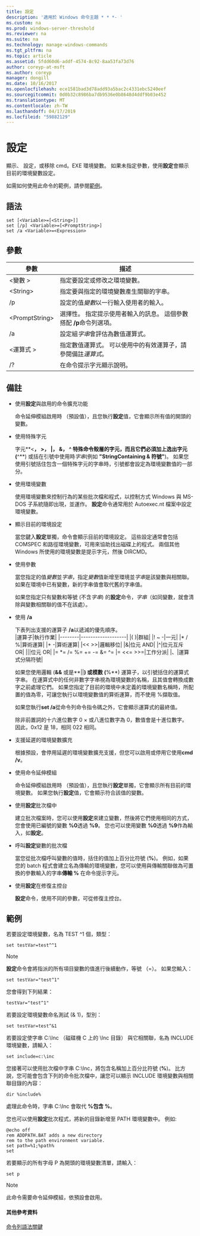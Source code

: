```yaml
---
title: 設定
description: '適用於 Windows 命令主題 * * *- '
ms.custom: na
ms.prod: windows-server-threshold
ms.reviewer: na
ms.suite: na
ms.technology: manage-windows-commands
ms.tgt_pltfrm: na
ms.topic: article
ms.assetid: 5fdd60d6-addf-4574-8c92-8aa53fa73d76
author: coreyp-at-msft
ms.author: coreyp
manager: dongill
ms.date: 10/16/2017
ms.openlocfilehash: ece1581bad3d78add93a5bac2c4331ebc5240eef
ms.sourcegitcommit: 0d0b32c8986ba7db9536e0b8648d4ddf9b03e452
ms.translationtype: MT
ms.contentlocale: zh-TW
ms.lasthandoff: 04/17/2019
ms.locfileid: "59882129"
---
```

# <a name="set"></a>設定



顯示、 設定，或移除 cmd。EXE 環境變數。 如果未指定參數，使用**設定**會顯示目前的環境變數設定。

如需如何使用此命令的範例，請參閱[範例](#BKMK_examples)。

## <a name="syntax"></a>語法

```
set [<Variable>=[<String>]]
set [/p] <Variable>=[<PromptString>]
set /a <Variable>=<Expression>
```

## <a name="parameters"></a>參數

|參數|描述|
|---------|-----------|
|\<變數 >|指定要設定或修改之環境變數。|
|\<String>|指定要與指定的環境變數產生關聯的字串。|
|/p|設定的值*變數*以一行輸入使用者的輸入。|
|\<PromptString>|選擇性。 指定提示使用者輸入的訊息。 這個參數搭配 **/p**命令列選項。|
|/a|設定組*字串*會評估為數值運算式。|
|\<運算式 >|指定數值運算式。 可以使用中的有效運算子，請參閱備註*運算式*。|
|/?|在命令提示字元顯示說明。|

## <a name="remarks"></a>備註

-   使用**設定**與啟用的命令擴充功能

    命令延伸模組啟用時 （預設值），且您執行**設定**值，它會顯示所有值的開頭的變數。
-   使用特殊字元

    字元**<**， **>**， **|**， **&**， **^** 特殊命令殼層的字元，而且它們必須加上逸出字元 (**^**) 或括在引號中使用時*字串*(例如 **"StringContaining & 符號"**)。 如果您使用引號括住包含一個特殊字元的字串時，引號都會設定為環境變數值的一部分。
-   使用環境變數

    使用環境變數來控制行為的某些批次檔和程式，以控制方式 Windows 與 MS-DOS 子系統隨即出現，並運作。 **設定**命令通常用於 Autoexec.nt 檔案中設定環境變數。
-   顯示目前的環境設定

    當您鍵入**設定**單獨，命令會顯示目前的環境設定。 這些設定通常會包括 COMSPEC 和路徑環境變數，可用來協助找出磁碟上的程式。 兩個其他 Windows 所使用的環境變數是提示字元，然後 DIRCMD。
-   使用參數

    當您指定的值*變數*並*字串*，指定*變數*值新增至環境並*字串*是該變數與相關聯。 如果在環境中已有變數，新的字串值會取代舊的字串值。

    如果您指定只有變數和等號 (不含*字串*) 的**設定**命令，*字串*（如同變數，就會清除與變數相關聯的值不在該處）。
-   使用  **/a**

    下表列出支援的運算子 **/a**以遞減的優先順序。  
    |運算子|執行作業|
    |--------|-------------------|
    |( )|群組|
    |! ~ -|一元|
    |* / %|算術運算|
    |+ -|算術運算|
    |<< >>|邏輯移位|
    |&|位元 AND|
    |^|位元互斥 OR|
    |||位元 OR|
    |= *= /= %= += -= &= ^= |= <<= >>=|工作分派|
    |、|運算式分隔符號|

    如果您使用邏輯 (**&&** 或是**||**) 或模數 (**%**) 運算子，以引號括住的運算式字串。 在運算式中的任何非數字字串視為環境變數的名稱，且其值會轉換成數字之前處理它們。 如果您指定了目前的環境中未定義的環境變數名稱時，所配置的值為零，可讓您執行以環境變數值的算術運算，而不使用 %擷取值。

    如果您執行**set /a**從命令列命令指令碼之外，它會顯示運算式的最終值。

    除非前置詞的十六進位數字 0 × 或八進位數字為 0，數值會是十進位數字。 因此，0x12 是 18，相同 022 相同。
-   支援延遲的環境變數擴充

    根據預設，會停用延遲的環境變數擴充支援，但您可以啟用或停用它使用**cmd /v**。
-   使用命令延伸模組

    命令延伸模組啟用時 （預設值），且您執行**設定**單獨，它會顯示所有目前的環境變數。 如果您執行**設定**值，它會顯示符合該值的變數。
-   使用**設定**批次檔中

    建立批次檔案時，您可以使用**設定**來建立變數，然後將它們使用相同的方式，您會使用已編號的變數 **%0**透過 **%9**。 您也可以使用變數 **%0**透過 **%9**作為輸入，如**設定**。
-   呼叫**設定**變數的批次檔

    當您從批次檔呼叫變數的值時，括住的值加上百分比符號 (**%**)。 例如，如果您的 batch 程式會建立名為傳輸的環境變數，您可以使用與傳輸關聯做為可置換的參數輸入的字串**傳輸 %** 在命令提示字元。
-   使用**設定**在修復主控台

    **設定**命令，使用不同的參數，可從修復主控台。

## <a name="BKMK_examples"></a>範例

若要設定環境變數，名為 TEST ^1 個，類型：
```
set testVar=test^^1
```

> [!NOTE]
> **設定**命令會將指派的所有項目變數的值進行後續動作，等號 （=）。 如果您輸入：
```
set testVar="test^1"
```
您會得到下列結果：
```
testVar="test^1"
```
若要設定環境變數命名測試 (& 1)，型別：
```
set testVar=test^&1
```
若要設定使字串 C:\Inc （磁碟機 C 上的 \Inc 目錄） 與它相關聯，名為 INCLUDE 環境變數，請輸入：
```
set include=c:\inc
```
您接著可以使用批次檔中字串 C:\Inc，將包含名稱加上百分比符號 (**%**)。 比方說，您可能會包含下列的命令批次檔中，讓您可以顯示 INCLUDE 環境變數與相關聯目錄的內容：
```
dir %include%
```
處理此命令時，字串 C:\Inc 會取代 **%包含 %**。

您也可以使用**設定**批次程式，將新的目錄新增至 PATH 環境變數中。 例如: 
```
@echo off
rem ADDPATH.BAT adds a new directory
rem to the path environment variable.
set path=%1;%path%
set
```
若要顯示的所有字母 P 為開頭的環境變數清單，請輸入：
```
set p 
```

> [!NOTE]
> 此命令需要命令延伸模組，依預設會啟用。

#### <a name="additional-references"></a>其他參考資料

[命令列語法關鍵](command-line-syntax-key.md)